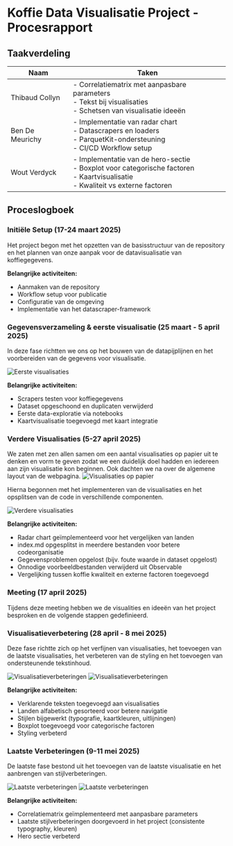 # Koffie Data Visualisatie Project - Procesrapport

## Taakverdeling

| Naam            | Taken                                                           |
|-----------------|---------------------------------------------------------------------------------------|
| Thibaud Collyn  | - Correlatiematrix met aanpasbare parameters<br>- Tekst bij visualisaties<br>- Schetsen van visualisatie ideeën  |
| Ben De Meurichy | - Implementatie van radar chart<br>- Datascrapers en loaders<br>- ParquetKit-ondersteuning<br>- CI/CD Workflow setup |
| Wout Verdyck    | - Implementatie van de hero-sectie<br>- Boxplot voor categorische factoren<br>- Kaartvisualisatie<br>- Kwaliteit vs externe factoren |

## Proceslogboek

### Initiële Setup (17-24 maart 2025)

Het project begon met het opzetten van de basisstructuur van de repository en het plannen van onze aanpak voor de datavisualisatie van koffiegegevens.

**Belangrijke activiteiten:**
- Aanmaken van de repository
- Workflow setup voor publicatie
- Configuratie van de omgeving
- Implementatie van het datascraper-framework

### Gegevensverzameling & eerste visualisatie (25 maart - 5 april 2025)

In deze fase richtten we ons op het bouwen van de datapijplijnen en het voorbereiden van de gegevens voor visualisatie.

![Eerste visualisaties](screenshots/earth.png)

**Belangrijke activiteiten:**
- Scrapers testen voor koffiegegevens
- Dataset opgeschoond en duplicaten verwijderd
- Eerste data-exploratie via notebooks
- Kaartvisualisatie toegevoegd met kaart integratie

### Verdere Visualisaties (5-27 april 2025)
We zaten met zen allen samen om een aantal visualisaties op papier uit te denken en vorm te geven zodat we een duidelijk doel hadden en iedereen aan zijn visualisatie kon beginnen. Ook dachten we na over de algemene layout van de webpagina.
![Visualisaties op papier](screenshots/visualisations_on_paper.jpg)

Hierna begonnen met het implementeren van de visualisaties en het opsplitsen van de code in verschillende componenten.

![Verdere visualisaties](screenshots/verdere_vis.png)

**Belangrijke activiteiten:**
- Radar chart geïmplementeerd voor het vergelijken van landen
- index.md opgesplitst in meerdere bestanden voor betere codeorganisatie
- Gegevensproblemen opgelost (bijv. foute waarde in dataset opgelost)
- Onnodige voorbeeldbestanden verwijderd uit Observable
- Vergelijking tussen koffie kwaliteit en externe factoren toegevoegd

### Meeting (17 april 2025)
Tijdens deze meeting hebben we de visualities en ideeën van het project besproken en de volgende stappen gedefinieerd.

### Visualisatieverbetering (28 april - 8 mei 2025)

Deze fase richtte zich op het verfijnen van visualisaties, het toevoegen van de laatste visualisaties, het verbeteren van de styling en het toevoegen van ondersteunende tekstinhoud.

![Visualisatieverbeteringen](screenshots/vis_april.png)
![Visualisatieverbeteringen](screenshots/vis_8_mei.png)

**Belangrijke activiteiten:**
- Verklarende teksten toegevoegd aan visualisaties
- Landen alfabetisch gesorteerd voor betere navigatie
- Stijlen bijgewerkt (typografie, kaartkleuren, uitlijningen)
- Boxplot toegevoegd voor categorische factoren
- Styling verbeterd

### Laatste Verbeteringen (9-11 mei 2025)

De laatste fase bestond uit het toevoegen van de laatste visualisatie en het aanbrengen van stijlverbeteringen.

![Laatste verbeteringen](screenshots/hero.png)
![Laatste verbeteringen](screenshots/matrix.png)

**Belangrijke activiteiten:**
- Correlatiematrix geïmplementeerd met aanpasbare parameters
- Laatste stijlverbeteringen doorgevoerd in het project (consistente typography, kleuren)
- Hero sectie verbeterd
